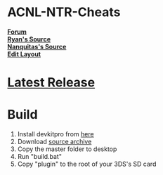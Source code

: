 # ACNL-NTR-Cheats
[**Forum**](https://gbatemp.net/threads/release-animal-crossing-new-leaf-multi-cheat-ntr-plugin.428522/)  
[**Ryan's Source**](https://github.com/RyDog199/ACNL-NTR-Cheats)  
[**Nanquitas's Source**](https://github.com/Nanquitas/ACNL-NTR-Cheats)  
[**Edit Layout**](https://github.com/SirBeethoven/ACNL-NTR-Cheats/wiki/Edit-Layout) 
# [Latest Release](https://github.com/SirBeethoven/ACNL-NTR-Cheats/blob/master/ACNL_MULTI.plg?raw=true)
# Build  
1. Install devkitpro from [here](https://sourceforge.net/projects/devkitpro/)    
2. Download [source archive](https://github.com/SirBeethoven/ACNL-NTR-Cheats/archive/master.zip)  
3. Copy the master folder to desktop  
4. Run "build.bat"  
5. Copy "plugin" to the root of your 3DS's SD card  
